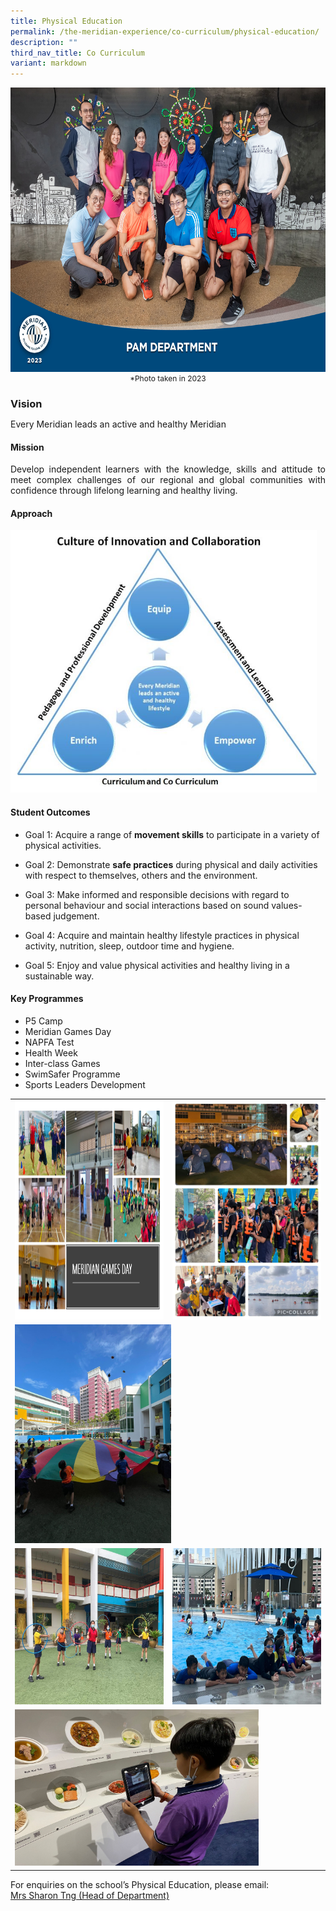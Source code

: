 ```yaml
---
title: Physical Education
permalink: /the-meridian-experience/co-curriculum/physical-education/
description: ""
third_nav_title: Co Curriculum
variant: markdown
---
```

<img src="/images/Our%20Staff/2023%20Dept%20Photos/PAM__Formal_min.jpg" style="width:650px;height:455px;float:center">
<p style="margin-bottom:0; margin-top:0; font-size: 12px; text-align:center;">*Photo taken in 2023</p>

<h3 style="margin-bottom:0; margin-top:1;"> Vision</h3>

<p>Every Meridian leads an active and healthy Meridian</p>

#### Mission
<p align="justify">Develop independent learners with the knowledge, skills and attitude to meet complex challenges of our regional and global communities with confidence through lifelong learning and healthy living.</p>

#### Approach

<img src="/images/The%20Meridian%20Experience/PE%20Dept/PE-Approach-720x616.jpg" style="width:490px;height:420px;float:center">

#### Student Outcomes
*   Goal 1: Acquire a range of&nbsp;<b>movement skills</b>&nbsp;to participate in a variety of physical activities.  
    
*   Goal 2: Demonstrate&nbsp;<b>safe practices</b>&nbsp;during physical and daily activities with respect to themselves, others and the environment.  
    
*   Goal 3: Make informed and responsible decisions with regard to personal behaviour and social interactions based on sound values-based judgement.  
    
*   Goal 4: Acquire and maintain healthy lifestyle practices in physical activity, nutrition, sleep, outdoor time and hygiene.  

*   Goal 5: Enjoy and value physical activities and healthy living in a sustainable way. 
    

#### Key Programmes
*   P5 Camp  
*   Meridian Games  Day
*   NAPFA Test  
*   Health Week  
*   Inter-class Games  
*   SwimSafer Programme
*   Sports Leaders Development


<table style="width:100%">
  <tbody>
		<tr><td><img src="/images/The%20Meridian%20Experience/PE%20Dept/2024_PE1.png" style="width:350px;height:350px;float:center"></td>
    <td><img src="/images/The%20Meridian%20Experience/PE%20Dept/2024_PE2.png" style="width:350px;height:350px;float:center"></td>
	</tr>
	<tr>
    <td colspan="2"><img src="/images/The%20Meridian%20Experience/PE%20Dept/2023/Recess%20Play%203.jpg" style="width:250px;height:350px;float:center"></td>
	</tr>
	<tr>
    <td><img src="/images/The%20Meridian%20Experience/PE%20Dept/2023/Recess%20play%201.jpg" style="width:450px;height:250px;float:center"></td>
    <td><img src="/images/The%20Meridian%20Experience/PE%20Dept/2024_PE5.png" style="width:450px;height:250px;float:center"></td>
	</tr>
	<tr>
    <td colspan="2"><img src="/images/The%20Meridian%20Experience/PE%20Dept/2024_PE6.png" style="width:390px;height:250px;float:center"></td>
	</tr>
</tbody></table>


<p style="margin-bottom:0; margin-top:0;"> For enquiries on the school’s Physical Education, please email:</p>
<a href="mailto:ng_ye_chin_sharon@moe.edu.sg">Mrs Sharon Tng (Head of Department)</a>